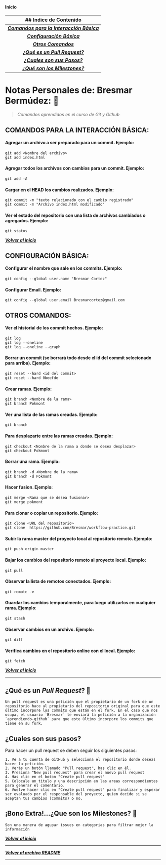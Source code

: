 <a name="#inicio"></a>

#### Inicio

| ## Indice de Contenido |
| :-----------------------------------------:|
| ***[Comandos para la Interacción Básica](#comandos-para-la-interacción-básica)*** |
| ***[Configuración Básica](#configuración-básica)*** |
| ***[Otros Comandos](#otros-comandos)*** |
| ***[¿Qué es un Pull Request?](#qué-es-un-pull-request-)*** |
| ***[¿Cuales son sus Pasos?](#cuales-son-sus-pasos)*** |
| ***[¿Qué son los Milestones?](#bono-extraque-son-los-milestones-)*** |


# **Notas Personales de: Bresmar Bermúdez**: 📌
>*Comandos aprendidos en el curso de Git y Github*

<a name="#comandos-para-la-interacción-básica"></a>
## **COMANDOS PARA LA INTERACCIÓN BÁSICA**:

#### Agregar un archivo a ser preparado para un commit. Ejemplo:
```Shell
git add <Nombre del archivo>
git add index.html
```
#### Agregar todos los archivos con cambios para un commit. Ejemplo:
```Shell
git add -A
```
#### Cargar en el HEAD los cambios realizados. Ejemplo:
```Shell
git commit -m "texto relacionado con el cambio registrado"
git commit -m "Archivo index.html modificado"
```
#### Ver el estado del repositorio con una lista de archivos cambiados o agregados. Ejemplo:
```Shell
git status
```
***[Volver al inicio](#inicio)***

<a name="#configuración-básica"></a>
## **CONFIGURACIÓN BÁSICA:**

#### Configurar el nombre que sale en los commits. Ejemplo:
```Shell
git config --global user.name "Bresmar Cortez"
```
#### Configurar Email. Ejemplo:
```Shell
git config --global user.email Bresmarcortez@gmail.com
```

<a name="#otros-comandos"></a>
## **OTROS COMANDOS:**

#### Ver el historial de los commit hechos. Ejemplo:
```Shell
git log
git log --oneline
git log --oneline --graph
```
#### Borrar un commit (se borrará todo desde el id del commit selccionado para arriba). Ejemplo:
```Shell
git reset --hard <id del commit>
git reset --hard 0beefde
```
#### Crear ramas. Ejemplo:
```Shell
git branch <Nombre de la rama>
git branch Pokmont
```
#### Ver una lista de las ramas creadas. Ejemplo:
```Shell
git branch
```
#### Para desplazarte entre las ramas creadas. Ejemplo:
```Shell
git checkout <Nombre de la rama a donde se desea desplazar>
git checkout Pokmont  
```
#### Borrar una rama. Ejemplo:
```Shell
git branch -d <Nombre de la rama>
git branch -d Pokmont
```
#### Hacer fusion. Ejemplo:
```Shell
git merge <Rama que se desea fusionar>
git merge pokmont
```
#### Para clonar o copiar un repositorio. Ejemplo:
```Shell
git clone <URL del repositorio>
git clone  https://github.com/Bresmar/workflow-practice.git
```
#### Subir la rama master del proyecto local al repositorio remoto. Ejemplo:
```Shell
git push origin master
```
#### Bajar los cambios del repositorio remoto al proyecto local. Ejemplo:
```Shell
git pull
```
#### Observar la lista de remotos conectados. Ejemplo:
```Shell
git remote -v
```
#### Guardar los cambios temporalmente, para luego utilizarlos en cualquier rama. Ejemplo:
```Shell
git stash
```
#### Observar cambios en un archivo. Ejemplo:
```Shell
git diff
```
#### Verifica cambios en el repositorio online con el local. Ejemplo:
```Shell
git fetch
```
***[Volver al inicio](#inicio)***

<a name="#qué-es-un-pull-request-"></a>

----------------------------------------------------------------------------------
## ¿Qué es un ***Pull Request***? 📌

```Shell
Un pull request es una petición que el propietario de un fork de un repositorio hace al propietario del repositorio original para que este último incorpore los commits que están en el fork. En el caso que nos ocupa, el usuario `Bresmar` le enviará la petición a la organización `aprendiendo-github` para que este último incorpore los commits que tiene en su fork.
```
<a name="#cuales-son-sus-pasos"></a>

## ¿Cuales son sus pasos?
Para hacer un pull request se deben seguir los siguientes pasos:
```Shell
1. Ve a tu cuenta de GitHub y selecciona el repositorio donde deseas hacer la petición.
2. Verás un botón llamado "Pull request", has clic en él.
3. Presiona "New pull request" para crear el nuevo pull request
4. Has clic en el boton "Create pull request"
5. Colocale un titulo y una descripción en las areas correspondientes para generar el comentario.
6. Vuelve hacer clic en "Create pull request" para finalizar y esperar ser evaluado por el responsable del proyecto, quien decide si se aceptan tus cambios (commits) o no.
```

<a name="#bono-extraque-son-los-milestones-"></a>

## ¡Bono Extra!...¿Que son los Milestones? 🎁
```Shell
Son una manera de agupar issues en categorias para filtrar mejor la información
```
***[Volver al inicio](#inicio)***

--------------------------------------------------

***[Volver al archivo README](README.md)***

--------------------------------------------------

